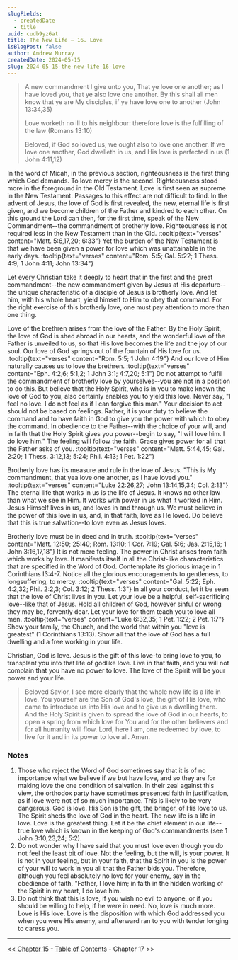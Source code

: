 ```yaml
---
slugFields:
  - createdDate
  - title
uuid: cudb9yz6at
title: The New Life – 16. Love
isBlogPost: false
author: Andrew Murray
createdDate: 2024-05-15
slug: 2024-05-15-the-new-life-16-love
---
```

> A new commandment I give unto you, That ye love one another; as I have loved you, that ye also love one another. By this shall all men know that ye are My disciples, if ye have love one to another (John 13:34,35)
>
> Love worketh no ill to his neighbour: therefore love is the fulfilling of the law (Romans 13:10)
>
> Beloved, if God so loved us, we ought also to love one another. If we love one another, God dwelleth in us, and His love is perfected in us (1 John 4:11,12)

In the word of Micah, in the previous section, righteousness is the first thing which God demands. To love mercy is the second. Righteousness stood more in the foreground in the Old Testament. Love is first seen as supreme in the New Testament. Passages to this effect are not difficult to find. In the advent of Jesus, the love of God is first revealed, the new, eternal life is first given, and we become children of the Father and kindred to each other. On this ground the Lord can then, for the first time, speak of the New Commandment--the commandment of brotherly love. Righteousness is not required less in the New Testament than in the Old. :tooltip{text="verses" content="Matt. 5:6,17,20; 6:33"} Yet the burden of the New Testament is that we have been given a power for love which was unattainable in the early days. :tooltip{text="verses" content="Rom. 5:5; Gal. 5:22; 1 Thess. 4:9; 1 John 4:11; John 13:34"}

Let every Christian take it deeply to heart that in the first and the great commandment--the new commandment given by Jesus at His departure--the unique characteristic of a disciple of Jesus is brotherly love. And let him, with his whole heart, yield himself to Him to obey that command. For the right exercise of this brotherly love, one must pay attention to more than one thing.

Love of the brethren arises from the love of the Father. By the Holy Spirit, the love of God is shed abroad in our hearts, and the wonderful love of the Father is unveiled to us, so that His love becomes the life and the joy of our soul. Our love of God springs out of the fountain of His love for us. :tooltip{text="verses" content="Rom. 5:5; 1 John 4:19"} And our love of Him naturally causes us to love the brethren. :tooltip{text="verses" content="Eph. 4:2,6; 5:1,2; 1 John 3:1; 4:7,20; 5:1"} Do not attempt to fulfil the commandment of brotherly love by yourselves--you are not in a position to do this. But believe that the Holy Spirit, who is in you to make known the love of God to you, also certainly enables you to yield this love. Never say, "I feel no love. I do not feel as if I can forgive this man." Your decision to act should not be based on feelings. Rather, it is your duty to believe the command and to have faith in God to give you the power with which to obey the command. In obedience to the Father--with the choice of your will, and in faith that the Holy Spirit gives you power--begin to say, "I will love him. I do love him." The feeling will follow the faith. Grace gives power for all that the Father asks of you. :tooltip{text="verses" content="Matt. 5:44,45; Gal. 2:20; 1 Thess. 3:12,13; 5:24; Phil. 4:13; 1 Pet. 1:22"}

Brotherly love has its measure and rule in the love of Jesus. "This is My commandment, that yea love one another, as I have loved you." :tooltip{text="verses" content="Luke 22:26,27; John 13:14,15,34; Col. 2:13"} The eternal life that works in us is the life of Jesus. It knows no other law than what we see in Him. It works with power in us what it worked in Him. Jesus Himself lives in us, and loves in and through us. We must believe in the power of this love in us, and, in that faith, love as He loved. Do believe that this is true salvation--to love even as Jesus loves.

Brotherly love must be in deed and in truth. :tooltip{text="verses" content="Matt. 12:50; 25:40; Rom. 13:10; 1 Cor. 7:19; Gal. 5:6; Jas. 2:15,16; 1 John 3:16,17,18"} It is not mere feeling. The power in Christ arises from faith which works by love. It manifests itself in all the Christ-like characteristics that are specified in the Word of God. Contemplate its glorious image in 1 Corinthians I3:4-7. Notice all the glorious encouragements to gentleness, to longsuffering, to mercy. :tooltip{text="verses" content="Gal. 5:22; Eph. 4:2,32; Phil. 2:2,3; Col. 3:12; 2 Thess. 1:3"} In all your conduct, let it be seen that the love of Christ lives in you. Let your love be a helpful, self-sacrificing love--like that of Jesus. Hold all children of God, however sinful or wrong they may be, fervently dear. Let your love for them teach you to love all men. :tooltip{text="verses" content="Luke 6:32,35; 1 Pet. 1:22; 2 Pet. 1:7"} Show your family, the Church, and the world that within you "love is greatest" (1 Corinthians 13:13). Show all that the love of God has a full dwelling and a free working in your life.

Christian, God is love. Jesus is the gift of this love-to bring love to you, to transplant you into that life of godlike love. Live in that faith, and you will not complain that you have no power to love. The love of the Spirit will be your power and your life.

> Beloved Savior, I see more clearly that the whole new life is a life in love. You yourself are the Son of God's love, the gift of His love, who came to introduce us into His love and to give us a dwelling there. And the Holy Spirit is given to spread the love of God in our hearts, to open a spring from which love for You and for the other believers and for all humanity will flow. Lord, here I am, one redeemed by love, to live for it and in its power to love all. Amen.

### Notes

1. Those who reject the Word of God sometimes say that it is of no importance what we believe if we but have love, and so they are for making love the one condition of salvation. In their zeal against this view, the orthodox party have sometimes presented faith in justification, as if love were not of so much importance. This is likely to be very dangerous. God is love. His Son is the gift, the bringer, of His love to us. The Spirit sheds the love of God in the heart. The new life is a life in love. Love is the greatest thing. Let it be the chief element in our life--true love which is known in the keeping of God's commandments (see 1 John 3:10,23,24; 5:2).
2. Do not wonder why I have said that you must love even though you do not feel the least bit of love. Not the feeling, but the will, is your power. It is not in your feeling, but in your faith, that the Spirit in you is the power of your will to work in you all that the Father bids you. Therefore, although you feel absolutely no love for your enemy, say in the obedience of faith, "Father, I love him; in faith in the hidden working of the Spirit in my heart, I do love him.
3. Do not think that this is love, if you wish no evil to anyone, or if you should be willing to help, if he were in need. No, love is much more. Love is His love. Love is the disposition with which God addressed you when you were His enemy, and afterward ran to you with tender longing to caress you.

 

---

 

[<< Chapter 15](https://thegoodland.io/posts/2024-05-13-the-new-life-15-righteousness) - [Table of Contents](https://thegoodland.io/collections/new-life-lessons-andrew-murray) - Chapter 17 >>

